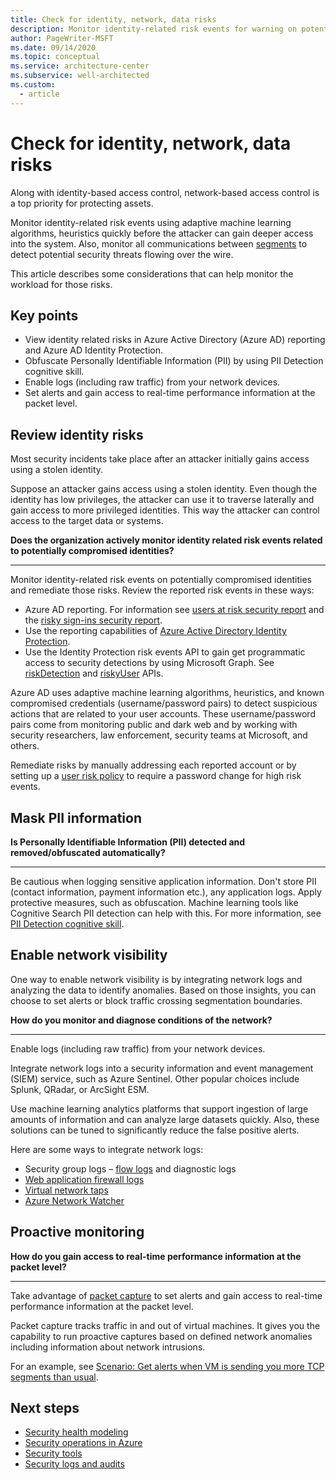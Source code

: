 ```yaml
---
title: Check for identity, network, data risks
description: Monitor identity-related risk events for warning on potentially compromised identities and remediate those risks.
author: PageWriter-MSFT
ms.date: 09/14/2020
ms.topic: conceptual
ms.service: architecture-center
ms.subservice: well-architected
ms.custom:
  - article
---
```


# Check for identity, network, data risks

Along with identity-based access control, network-based access control is a top priority for protecting assets. 

Monitor identity-related risk events using adaptive machine learning algorithms, heuristics quickly before the attacker can gain deeper access into the system. Also, monitor all communications between [segments](design-network.md#build-a-network-segmentation-strategy) to detect potential security threats flowing over the wire. 

This article describes some considerations that can help monitor the workload for those risks.

## Key points
- View identity related risks in Azure Active Directory (Azure AD) reporting and Azure AD Identity Protection.
- Obfuscate Personally Identifiable Information (PII) by using PII Detection cognitive skill.
- Enable logs (including raw traffic) from your network devices. 
- Set alerts and gain access to real-time performance information at the packet level. 

## Review identity risks

Most security incidents take place after an attacker initially gains access using a stolen identity. 

Suppose an attacker gains access using a stolen identity. Even though the identity has low privileges, the attacker can use it to traverse laterally and gain access to more privileged identities. This way the attacker can control access to the target data or systems.

**Does the organization actively monitor identity related risk events related to potentially compromised identities?**
***

Monitor identity-related risk events on potentially compromised identities and remediate those risks. 
Review the reported risk events in these ways:

- Azure AD reporting. For information see [users at risk security report](/azure/active-directory/reports-monitoring/concept-user-at-risk) and the [risky sign-ins security report](/azure/active-directory/reports-monitoring/concept-risky-sign-ins).
- Use the reporting capabilities of [Azure Active Directory Identity Protection](/azure/active-directory/active-directory-identityprotection).
- Use the Identity Protection risk events API to gain get programmatic access to security detections by using Microsoft Graph. See [riskDetection](/graph/api/resources/riskdetection?view=graph-rest-1.0&preserve-view=true) and [riskyUser](/graph/api/resources/riskyuser?view=graph-rest-1.0&preserve-view=true) APIs.

Azure AD uses adaptive machine learning algorithms, heuristics, and known compromised credentials (username/password pairs) to detect suspicious actions that are related to your user accounts. These username/password pairs come from monitoring public and dark web and by working with security researchers, law enforcement, security teams at Microsoft, and others. 

Remediate risks by manually addressing each reported account or by setting up a [user risk policy](/azure/active-directory/identity-protection/howto-user-risk-policy) to require a password change for high risk events. 

## Mask PII information

**Is Personally Identifiable Information (PII) detected and removed/obfuscated automatically?**
***

Be cautious when logging sensitive application information. Don't store PII (contact information, payment information etc.), any application logs. Apply protective measures, such as obfuscation. Machine learning tools like Cognitive Search PII detection can help with this. For more information, see [PII Detection cognitive skill](/azure/search/cognitive-search-skill-pii-detection).


## Enable network visibility

One way to enable network visibility is by integrating network logs and analyzing the data to identify anomalies. Based on those insights, you can choose to set alerts or block traffic crossing segmentation boundaries.

**How do you monitor and diagnose conditions of the network?** 
***

Enable logs (including raw traffic) from your network devices. 

Integrate network logs into a security information and event management (SIEM) service, such as Azure Sentinel. Other popular choices include Splunk, QRadar, or ArcSight ESM.

Use machine learning analytics platforms that support ingestion of large amounts of information and can analyze large datasets quickly. Also, these solutions can be tuned to significantly reduce the false positive alerts. 

Here are some ways to integrate network logs:

- Security group logs – [flow logs](/azure/network-watcher/network-watcher-nsg-flow-logging-portal) and diagnostic logs
- [Web application firewall logs](/azure/application-gateway/application-gateway-diagnostics)
- [Virtual network taps](/azure/virtual-network/virtual-network-tap-overview)
- [Azure Network Watcher](/azure/network-watcher/network-watcher-monitoring-overview)

## Proactive monitoring
**How do you gain access to real-time performance information at the packet level?** 
***

Take advantage of [packet capture](/azure/network-watcher/network-watcher-alert-triggered-packet-capture) to set alerts and gain access to real-time performance information at the packet level. 

Packet capture tracks traffic in and out of virtual machines. It gives you the capability to run proactive captures based on defined network anomalies including information about network intrusions. 

For an example, see [Scenario: Get alerts when VM is sending you more TCP segments than usual](/azure/network-watcher/network-watcher-alert-triggered-packet-capture#scenario).


## Next steps
- [Security health modeling](monitor.md)
- [Security operations in Azure](monitor-security-operations.md)
- [Security tools](monitor-tools.md)
- [Security logs and audits](monitor-audit.md)